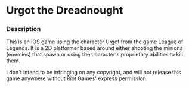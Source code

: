 # Urgot the Dreadnought

### Description
This is an iOS game using the character Urgot from the game League of Legends. It is a 2D platformer based around either shooting the minions (enemies) that spawn or using the character's proprietary abilities to kill them.

I don't intend to be infringing on any copyright, and will not release this game anywhere without Riot Games' express permission.
